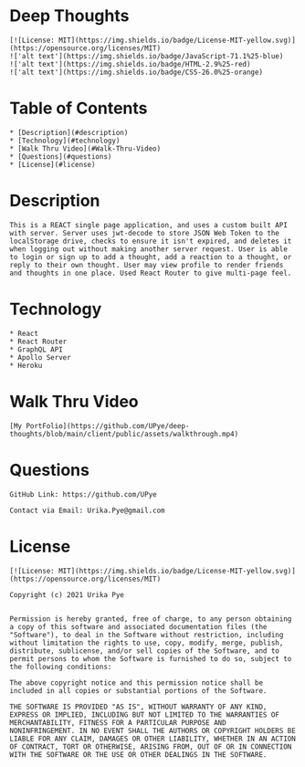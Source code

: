 # Deep Thoughts

    [![License: MIT](https://img.shields.io/badge/License-MIT-yellow.svg)](https://opensource.org/licenses/MIT) 
    !['alt text'](https://img.shields.io/badge/JavaScript-71.1%25-blue)
    !['alt text'](https://img.shields.io/badge/HTML-2.9%25-red)
    !['alt text'](https://img.shields.io/badge/CSS-26.0%25-orange) 

# Table of Contents 
  
    * [Description](#description)
    * [Technology](#technology)
    * [Walk Thru Video](#Walk-Thru-Video)
    * [Questions](#questions)
    * [License](#license)

# Description
 
    This is a REACT single page application, and uses a custom built API with server. Server uses jwt-decode to store JSON Web Token to the localStorage drive, checks to ensure it isn't expired, and deletes it when logging out without making another server request. User is able to login or sign up to add a thought, add a reaction to a thought, or reply to their own thought. User may view profile to render friends and thoughts in one place. Used React Router to give multi-page feel.

# Technology

    * React 
    * React Router
    * GraphQL API
    * Apollo Server
    * Heroku

# Walk Thru Video
    
    [My PortFolio](https://github.com/UPye/deep-thoughts/blob/main/client/public/assets/walkthrough.mp4)

# Questions  

    GitHub Link: https://github.com/UPye
  
    Contact via Email: Urika.Pye@gmail.com

# License
    [![License: MIT](https://img.shields.io/badge/License-MIT-yellow.svg)](https://opensource.org/licenses/MIT)

    Copyright (c) 2021 Urika Pye


    Permission is hereby granted, free of charge, to any person obtaining
    a copy of this software and associated documentation files (the
    "Software"), to deal in the Software without restriction, including
    without limitation the rights to use, copy, modify, merge, publish,
    distribute, sublicense, and/or sell copies of the Software, and to
    permit persons to whom the Software is furnished to do so, subject to
    the following conditions:

    The above copyright notice and this permission notice shall be
    included in all copies or substantial portions of the Software.

    THE SOFTWARE IS PROVIDED "AS IS", WITHOUT WARRANTY OF ANY KIND,
    EXPRESS OR IMPLIED, INCLUDING BUT NOT LIMITED TO THE WARRANTIES OF
    MERCHANTABILITY, FITNESS FOR A PARTICULAR PURPOSE AND
    NONINFRINGEMENT. IN NO EVENT SHALL THE AUTHORS OR COPYRIGHT HOLDERS BE
    LIABLE FOR ANY CLAIM, DAMAGES OR OTHER LIABILITY, WHETHER IN AN ACTION
    OF CONTRACT, TORT OR OTHERWISE, ARISING FROM, OUT OF OR IN CONNECTION
    WITH THE SOFTWARE OR THE USE OR OTHER DEALINGS IN THE SOFTWARE.